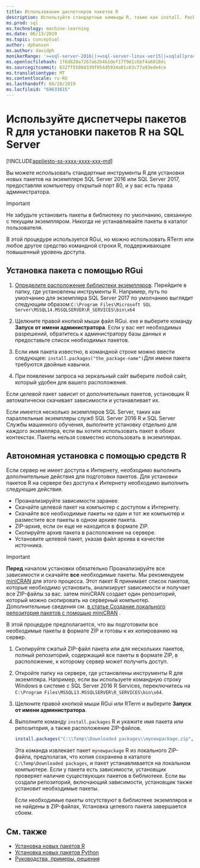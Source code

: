 ```yaml
---
title: Использование диспетчеров пакетов R
description: Используйте стандартные команды R, такие как install. Packages, для добавления новых пакетов R в SQL Server 2016 служб R или SQL Server Службы машинного обучения (в базе данных).
ms.prod: sql
ms.technology: machine-learning
ms.date: 06/13/2019
ms.topic: conceptual
author: dphansen
ms.author: davidph
monikerRange: '>=sql-server-2016||>=sql-server-linux-ver15||=sqlallproducts-allversions'
ms.openlocfilehash: 1f6d828a7267ab2b4b1def17f9d1c6bf4a6018dc
ms.sourcegitcommit: 632ff55084339f054d5934a81c63c77a93ede4ce
ms.translationtype: MT
ms.contentlocale: ru-RU
ms.lasthandoff: 08/20/2019
ms.locfileid: "69633615"
---
```

# <a name="use-r-package-managers-to-install-r-packages-on-sql-server"></a>Используйте диспетчеры пакетов R для установки пакетов R на SQL Server
[!INCLUDE[appliesto-ss-xxxx-xxxx-xxx-md](../../includes/appliesto-ss-xxxx-xxxx-xxx-md.md)]

Вы можете использовать стандартные инструменты R для установки новых пакетов на экземпляре SQL Server 2016 или SQL Server 2017, предоставляя компьютеру открытый порт 80, и у вас есть права администратора.

> [!IMPORTANT] 
> Не забудьте установить пакеты в библиотеку по умолчанию, связанную с текущим экземпляром. Никогда не устанавливайте пакеты в каталог пользователя.

В этой процедуре используется RGui, но можно использовать RTerm или любое другое средство командной строки R, поддерживающее повышенный уровень доступа.

## <a name="install-a-package-using-rgui"></a>Установка пакета с помощью RGui

1. [Определите расположение библиотеки экземпляров](../package-management/r-package-information.md). Перейдите в папку, где установлены инструменты R. Например, путь по умолчанию для экземпляра SQL Server 2017 по умолчанию выглядит следующим образом:`C:\Program Files\Microsoft SQL Server\MSSQL14.MSSQLSERVER\R_SERVICES\bin\x64`

1. Щелкните правой кнопкой мыши файл RGui. exe и выберите команду **Запуск от имени администратора**. Если у вас нет необходимых разрешений, обратитесь к администратору базы данных и предоставьте список необходимых пакетов.

1. Если имя пакета известно, в командной строке можно ввести следующее: `install.packages("the_package-name")`Для имени пакета требуются двойные кавычки.

1. При появлении запроса на зеркальный сайт выберите любой сайт, который удобен для вашего расположения.

Если целевой пакет зависит от дополнительных пакетов, установщик R автоматически скачивает зависимости и устанавливает их.

Если имеется несколько экземпляров SQL Server, таких как параллельные экземпляры служб SQL Server 2016 R и SQL Server Службы машинного обучения, выполните установку отдельно для каждого экземпляра, если вы хотите использовать пакет в обоих контекстах. Пакеты нельзя совместно использовать в экземплярах.

## <a name = "bkmk_offlineInstall"></a>Автономная установка с помощью средств R

Если сервер не имеет доступа к Интернету, необходимо выполнить дополнительные действия для подготовки пакетов. Для установки пакетов R на сервере без доступа к Интернету необходимо выполнить следующие действия.

+ Проанализируйте зависимости заранее.
+ Скачайте целевой пакет на компьютер с доступом к Интернету.
+ Скачайте все необходимые пакеты на один и тот же компьютер и разместите все пакеты в одном архиве пакета.
+ ZIP-архив, если он еще не находится в формате ZIP.
+ Скопируйте архив пакета в расположение на сервере.
+ Установите целевой пакет, указав файл архива в качестве источника.

> [!IMPORTANT] 
>  **Перед** началом установки обязательно Проанализируйте все зависимости и скачайте **все** необходимые пакеты. Мы рекомендуем [miniCRAN](https://mran.microsoft.com/package/miniCRAN) для этого процесса. Этот пакет R принимает список пакетов, которые необходимо установить, анализирует зависимости и получает все ZIP-файлы за вас. затем miniCRAN создает один репозиторий, который можно скопировать на серверный компьютер. Дополнительные сведения см. [в статье Создание локального репозитория пакетов с помощью miniCRAN](create-a-local-package-repository-using-minicran.md) .

В этой процедуре предполагается, что вы подготовили все необходимые пакеты в формате ZIP и готовы к их копированию на сервер.

1. Скопируйте сжатый ZIP-файл пакета или для нескольких пакетов, полный репозиторий, содержащий все пакеты в формате ZIP, в расположение, к которому сервер может получить доступ.

2. Откройте папку на сервере, где установлены инструменты R для экземпляра. Например, если вы используете командную строку Windows в системе с SQL Server 2016 R Services, переключитесь на `C:\Program Files\MSSQL13.MSSQLSERVER\R_SERVICES\bin\x64`.

3. Щелкните правой кнопкой мыши RGui или RTerm и выберите **Запуск от имени администратора**.

4. Выполните команду `install.packages` R и укажите имя пакета или репозитория, а также расположение ZIP-файлов.

    ```R
    install.packages("C:\\Temp\\Downloaded packages\\mynewpackage.zip", repos=NULL)
    ```

    Эта команда извлекает пакет `mynewpackage` R из локального ZIP-файла, предполагая, что копия сохранена в каталоге `C:\Temp\Downloaded packages`, и пакет устанавливается на локальном компьютере. Если у пакета есть зависимости, установщик проверяет наличие существующих пакетов в библиотеке. Если вы создали репозиторий, включающий зависимости, установщик также установит необходимые пакеты.

    Если необходимые пакеты отсутствуют в библиотеке экземпляров и не найдены в ZIP-файлах, Установка целевого пакета завершается сбоем.

## <a name="see-also"></a>См. также

+ [Установка новых пакетов R](install-additional-r-packages-on-sql-server.md)
+ [Установка новых пакетов Python](../python/install-additional-python-packages-on-sql-server.md)
+ [Руководства, примеры, решения](../tutorials/machine-learning-services-tutorials.md)
